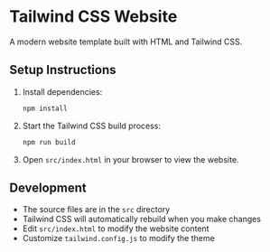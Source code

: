 # Tailwind CSS Website

A modern website template built with HTML and Tailwind CSS.

## Setup Instructions

1. Install dependencies:
   ```bash
   npm install
   ```

2. Start the Tailwind CSS build process:
   ```bash
   npm run build
   ```

3. Open `src/index.html` in your browser to view the website.

## Development

- The source files are in the `src` directory
- Tailwind CSS will automatically rebuild when you make changes
- Edit `src/index.html` to modify the website content
- Customize `tailwind.config.js` to modify the theme
